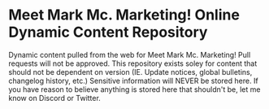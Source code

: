 # Meet Mark Mc. Marketing! Online Dynamic Content Repository
Dynamic content pulled from the web for Meet Mark Mc. Marketing!
Pull requests will not be approved. This repository exists soley for content that should not be dependent on version (IE. Update notices, global bulletins, changelog history, etc.)
Sensitive information will NEVER be stored here. If you have reason to believe anything is stored here that shouldn't be, let me know on Discord or Twitter.
